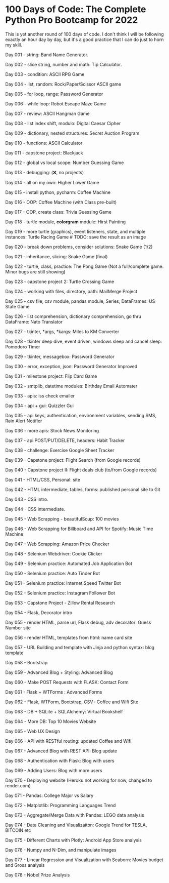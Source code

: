 # 100 Days of Code: The Complete Python Pro Bootcamp for 2022

This is yet another round of 100 days of code. I don't think I will be following exactly an hour day by day, but it's a good practice that I can do just to horn my skill.

Day 001 - string: Band Name Generator.

Day 002 - slice string, number and math: Tip Calculator.

Day 003 - condition: ASCII RPG Game

Day 004 - list, random: Rock/Paper/Scissor ASCII game

Day 005 - for loop, range: Password Generator

Day 006 - while loop: Robot Escape Maze Game

Day 007 - review: ASCII Hangman Game

Day 008 - list index shift, modulo: Digital Caesar Cipher

Day 009 - dictionary, nested structures: Secret Auction Program

Day 010 - functions: ASCII Calculator

Day 011 - capstone project: Blackjack

Day 012 - global vs local scope: Number Guessing Game

Day 013 - debugging: (❌, no projects)

Day 014 - all on my own: Higher Lower Game

Day 015 - install python, pycharm: Coffee Machine

Day 016 - OOP: Coffee Machine (with Class pre-built)

Day 017 - OOP, create class: Trivia Guessing Game

Day 018 - turtle module, **colorgram** module: Hirst Painting

Day 019 - more turtle (graphics), event listeners, state, and multiple instances: Turtle Racing Game
    # TODO: save the result as an image

Day 020 - break down problems, consider solutions: Snake Game (1/2)

Day 021 - inheritance, slicing: Snake Game (final)

Day 022 - turtle, class, practice: The Pong Game (Not a full/complete game. Minor bugs are still showing)

Day 023 - capstone project 2: Turtle Crossing Game

Day 024 - working with files, directory, path: MailMerge Project

Day 025 - csv file, csv module, pandas module, Series, DataFrames: US State Game

Day 026 - list comprehension, dictionary comprehension, go thru DataFrame: Nato Translator

Day 027 - tkinter, *args, *kargs: Miles to KM Converter

Day 028 - tkinter deep dive, event driven, windows sleep and cancel sleep: Pomodoro Timer

Day 029 - tkinter, messagebox: Password Generator

Day 030 - error, exception, json: Password Generator Improved

Day 031 - milestone project: Flip Card Game

Day 032 - smtplib, datetime modules: Birthday Email Automater

Day 033 - apis: iss check emailer

Day 034 - api + gui: Quizzler Gui

Day 035 - api keys, authentication, environment variables, sending SMS, Rain Alert Notifier

Day 036 - more apis: Stock News Monitoring

Day 037 - api POST/PUT/DELETE, headers: Habit Tracker

Day 038 - challenge: Exercise Google Sheet Tracker

Day 039 - Capstone project: Flight Search (from Google records)

Day 040 - Capstone project II: Flight deals club (to/from Google records)

Day 041 - HTML/CSS, Personal: site

Day 042 - HTML intermediate, tables, forms: published personal site to Git

Day 043 - CSS intro.

Day 044 - CSS intermediate.

Day 045 - Web Scrapping - beautifulSoup: 100 movies

Day 046 - Web Scrapping for Billboard and API for Spotify: Music Time Machine

Day 047 - Web Scrapping: Amazon Price Checker

Day 048 - Selenium Webdriver: Cookie Clicker

Day 049 - Selenium practice: Automated Job Application Bot

Day 050 - Selenium practice: Auto Tinder Bot

Day 051 - Selenium practice: Internet Speed Twitter Bot

Day 052 - Selenium practice: Instagram Follower Bot

Day 053 - Capstone Project - Zillow Rental Research

Day 054 - Flask, Decorator intro

Day 055 - render HTML, parse url, Flask debug, adv decorator: Guess Number site

Day 056 - render HTML, templates from html: name card site

Day 057 - URL Building and template with Jinja and python syntax: blog template

Day 058 - Bootstrap

Day 059 - Advanced Blog + Styling: Advanced Blog

Day 060 - Make POST Requests with FLASK: Contact Form

Day 061 - Flask + WTForms : Advanced Forms

Day 062 - Flask, WTForm, Bootstrap, CSV : Coffee and Wifi Site

Day 063 - DB + SQLite + SQLAlchemy: Virtual Bookshelf

Day 064 - More DB: Top 10 Movies Website

Day 065 - Web UX Design

Day 066 - API with RESTful routing: updated Coffee and Wifi

Day 067 - Advanced Blog with REST API: Blog update

Day 068 - Authentication with Flask: Blog with users

Day 069 - Adding Users: Blog with more users

Day 070 - Deploying website (Heroku not working for now, changed to render.com)

Day 071 - Pandas: College Major vs Salary

Day 072 - Matplotlib: Programming Languages Trend

Day 073 - Aggregate/Merge Data with Pandas: LEGO data analysis

Day 074 - Data Cleaning and Visualizaiton: Google Trend for TESLA, BITCOIN etc

Day 075 - Different Charts with Plotly: Android App Store analysis

Day 076 - Numpy and N-Dim, and manipulate images

Day 077 - Linear Regression and Visualization with Seaborn: Movies budget and Gross analysis

Day 078 - Nobel Prize Analysis 
